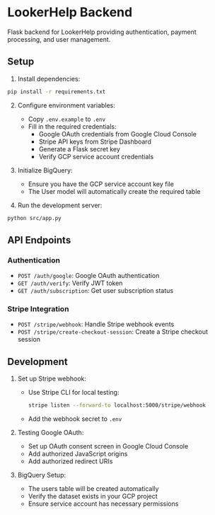 # LookerHelp Backend

Flask backend for LookerHelp providing authentication, payment processing, and user management.

## Setup

1. Install dependencies:
```bash
pip install -r requirements.txt
```

2. Configure environment variables:
   - Copy `.env.example` to `.env`
   - Fill in the required credentials:
     - Google OAuth credentials from Google Cloud Console
     - Stripe API keys from Stripe Dashboard
     - Generate a Flask secret key
     - Verify GCP service account credentials

3. Initialize BigQuery:
   - Ensure you have the GCP service account key file
   - The User model will automatically create the required table

4. Run the development server:
```bash
python src/app.py
```

## API Endpoints

### Authentication
- `POST /auth/google`: Google OAuth authentication
- `GET /auth/verify`: Verify JWT token
- `GET /auth/subscription`: Get user subscription status

### Stripe Integration
- `POST /stripe/webhook`: Handle Stripe webhook events
- `POST /stripe/create-checkout-session`: Create a Stripe checkout session

## Development

1. Set up Stripe webhook:
   - Use Stripe CLI for local testing:
     ```bash
     stripe listen --forward-to localhost:5000/stripe/webhook
     ```
   - Add the webhook secret to `.env`

2. Testing Google OAuth:
   - Set up OAuth consent screen in Google Cloud Console
   - Add authorized JavaScript origins
   - Add authorized redirect URIs

3. BigQuery Setup:
   - The users table will be created automatically
   - Verify the dataset exists in your GCP project
   - Ensure service account has necessary permissions
